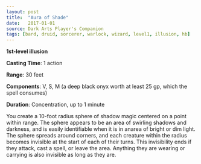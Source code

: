 ```yaml
---
layout: post
title:  "Aura of Shade"
date:   2017-01-01
source: Dark Arts Player's Companion
tags: [bard, druid, sorcerer, warlock, wizard, level1, illusion, hb]
---
```


**1st-level illusion**

**Casting Time**: 1 action

**Range**: 30 feet

**Components**: V, S, M (a deep black onyx worth at least 25 gp, which the spell consumes)

**Duration**: Concentration, up to 1 minute

You create a 10-foot radius sphere of shadow magic centered on a point within range. The sphere appears to be an area of swirling shadows and darkness, and is easily identifiable when it is in anarea of bright or dim light. The sphere spreads around corners, and each creature within the radius becomes invisible at the start of each of their turns. This invisibility ends if they attack, cast a spell, or leave the area. Anything they are wearing or carrying is also invisible as long as they are.
